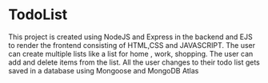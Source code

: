# TodoList
This project is created using NodeJS and Express in the backend and EJS to render the frontend consisting of HTML,CSS and JAVASCRIPT. The user can create multiple lists like a list for home , work, shopping. The user can add and delete items from the list. All the user changes to their todo list gets saved in a database using Mongoose and MongoDB Atlas
